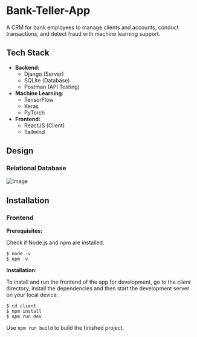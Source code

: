 # Bank-Teller-App

A CRM for bank employees to manage clients and accounts, conduct transactions, and detect fraud with machine learning support.

## Tech Stack

-   **Backend:**
    -   Django (Server)
    -   SQLite (Database)
    -   Postman (API Testing)
-   **Machine Learning:**
    -   TensorFlow
    -   Keras
    -   PyTorch
-   **Frontend:**
    -   ReactJS (Client)
    -   Tailwind

## Design

### Relational Database

![Image](https://github.com/user-attachments/assets/b0ce98f7-900b-44ea-b747-33fb28756267)

## Installation

### Frontend

**Prerequisites:**

Check if Node.js and npm are installed.

```
$ node -v
$ npm -v
```

**Installation:**

To install and run the frontend of the app for development, go to the _client_ directory, install the dependencies and then start the development server on your local device.

```
$ cd client
$ npm install
$ npm run dev
```

Use `npm run build` to build the finished project.
